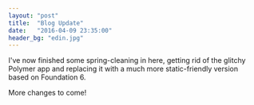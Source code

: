 ```yaml
---
layout: "post"
title:  "Blog Update"
date:   "2016-04-09 23:35:00"
header_bg: "edin.jpg"
---
```


I've now finished some spring-cleaning in here, getting rid of the glitchy Polymer app and replacing it with a much more static-friendly version based on Foundation 6.

More changes to come!
